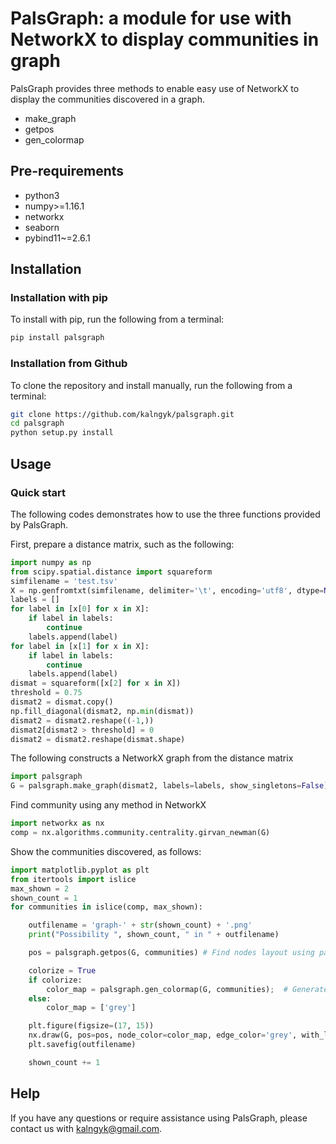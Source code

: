 # PalsGraph: a module for use with NetworkX to display communities in graph
PalsGraph provides three methods to enable easy use of NetworkX to display the communities discovered in a graph.

* make\_graph
* getpos
* gen_colormap


## Pre-requirements
* python3
* numpy>=1.16.1
* networkx
* seaborn
* pybind11~=2.6.1

## Installation

### Installation with pip
To install with pip, run the following from a terminal:
```Bash
pip install palsgraph
```

### Installation from Github
To clone the repository and install manually, run the following from a terminal:
```Bash
git clone https://github.com/kalngyk/palsgraph.git
cd palsgraph
python setup.py install
```

## Usage

### Quick start
The following codes demonstrates how to use the three functions provided by PalsGraph.

First, prepare a distance matrix, such as the following:
```Python
import numpy as np
from scipy.spatial.distance import squareform
simfilename = 'test.tsv'
X = np.genfromtxt(simfilename, delimiter='\t', encoding='utf8', dtype=None)
labels = []
for label in [x[0] for x in X]:
    if label in labels:
        continue
    labels.append(label)
for label in [x[1] for x in X]:
    if label in labels:
        continue
    labels.append(label)
dismat = squareform([x[2] for x in X])
threshold = 0.75
dismat2 = dismat.copy()
np.fill_diagonal(dismat2, np.min(dismat))
dismat2 = dismat2.reshape((-1,))
dismat2[dismat2 > threshold] = 0
dismat2 = dismat2.reshape(dismat.shape)
```
The following constructs a NetworkX graph from the distance matrix
```Python
import palsgraph
G = palsgraph.make_graph(dismat2, labels=labels, show_singletons=False)
```
Find community using any method in NetworkX
```Python
import networkx as nx
comp = nx.algorithms.community.centrality.girvan_newman(G)
```
Show the communities discovered, as follows:
```Python
import matplotlib.pyplot as plt
from itertools import islice
max_shown = 2
shown_count = 1
for communities in islice(comp, max_shown):

    outfilename = 'graph-' + str(shown_count) + '.png'
    print("Possibility ", shown_count, " in " + outfilename)

    pos = palsgraph.getpos(G, communities) # Find nodes layout using pals

    colorize = True
    if colorize:
        color_map = palsgraph.gen_colormap(G, communities);  # Generate a colormap using pals
    else:
        color_map = ['grey']

    plt.figure(figsize=(17, 15))
    nx.draw(G, pos=pos, node_color=color_map, edge_color='grey', with_labels=True)
    plt.savefig(outfilename)

    shown_count += 1
```

## Help
If you have any questions or require assistance using PalsGraph, please contact us with kalngyk@gmail.com.
